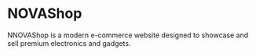 # NOVAShop
NNOVAShop is a modern e-commerce website designed to showcase and sell premium electronics and gadgets. 
